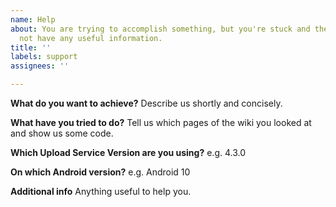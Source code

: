 ```yaml
---
name: Help
about: You are trying to accomplish something, but you're stuck and the wiki does
  not have any useful information.
title: ''
labels: support
assignees: ''

---
```


**What do you want to achieve?**
Describe us shortly and concisely.

**What have you tried to do?**
Tell us which pages of the wiki you looked at and show us some code.

**Which Upload Service Version are you using?**
e.g. 4.3.0

**On which Android version?**
e.g. Android 10

**Additional info**
Anything useful to help you.
